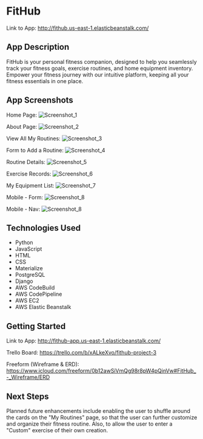 # FitHub
Link to App: http://fithub.us-east-1.elasticbeanstalk.com/

## App Description
FitHub is your personal fitness companion, designed to help you seamlessly track your fitness goals, exercise routines, and home equipment inventory. Empower your fitness journey with our intuitive platform, keeping all your fitness essentials in one place.

## App Screenshots
Home Page:
![Screenshot_1](screenshots/home-page.png)

About Page:
![Screenshot_2](screenshots/about-page.png)

View All My Routines:
![Screenshot_3](screenshots/my-routine.png)

Form to Add a Routine:
![Screenshot_4](screenshots/add-routine-form.png)

Routine Details:
![Screenshot_5](screenshots/routine-details.png)

Exercise Records:
![Screenshot_6](screenshots/exercise-records.png)

My Equipment List:
![Screenshot_7](screenshots/equipment-list.png)

Mobile - Form:
![Screenshot_8](screenshots/mobile-form.png)

Mobile - Nav:
![Screenshot_8](screenshots/mobile-nav.png)

## Technologies Used
- Python
- JavaScript
- HTML
- CSS
- Materialize
- PostgreSQL
- Django
- AWS CodeBuild
- AWS CodePipeline
- AWS EC2
- AWS Elastic Beanstalk

## Getting Started
Link to App: http://fithub-app.us-east-1.elasticbeanstalk.com/

Trello Board: https://trello.com/b/xALkeXvo/fithub-project-3

Freeform (Wireframe & ERD): https://www.icloud.com/freeform/0b12awSiVmQg98r8pW4pQinVw#FitHub_-_Wireframe/ERD

## Next Steps
Planned future enhancements include enabling the user to shuffle around the cards on the "My Routines" page, so that the user can further customize and organize their fitness routine. Also, to allow the user to enter a "Custom" exercise of their own creation.
